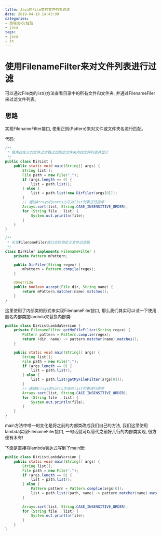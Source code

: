 ```yaml
---
title: Java的File类的文件列表过滤
date: 2019-04-10 14:43:00
categories:
- 后端技巧/经验
- java
tags:
- java
- io
---
```


# 使用FilenameFilter来对文件列表进行过滤

可以通过File类的list()方法查看目录中的所有文件和文件夹, 并通过FilenameFiler来过滤文件列表。
<!--more-->
## 思路

实现FilenameFilter接口, 使用正则(Pattern)来对文件或文件夹名进行匹配。

代码:

```java
/**
 * 使用自定义的文件过滤器过滤指定文件夹内的文件列表并显示
 */
public class DirList {
    public static void main(String[] args) {
        String list[];
        File path = new File(".");
        if (args.length == 0) {
            list = path.list(); 
        } else {
            list = path.list(new DirFiler(args[0]));
        }
        // 通过Arrays的sorts方法对list列表进行排序
        Arrays.sort(list, String.CASE_INSENSITIVE_ORDER);
        for (String file : list) {
            System.out.println(file);
        }
    }
}

/**
 * 实现FilenameFiler接口实现自定义文件过滤器
 */
class DirFiler implements FilenameFilter {
    private Pattern mPattern;

    public DirFiler(String regex) {
        mPattern = Pattern.compile(regex);
    }

    @Override
    public boolean accept(File dir, String name) {
        return mPattern.matcher(name).matches();
    }
}
```

这里使用了内部类的形式来实现FilenameFiler接口, 那么我们其实可以试一下使用匿名内部类加lambda来替换内部类:

```java
public class DirListLambdaVersion {
    private FilenameFilter getMyFileFilter(String regex) {
        Pattern pattern = Pattern.complie(regex);
        return (dir, name) -> pattern.matcher(name).matches();
    }

    public static void main(String[] args) {
        String list[];
        File path = new File(".");
        if (args.length == 0) {
            list = path.list(); 
        } else {
            list = path.list(getMyFileFilter(args[0]));
        }
        // 通过Arrays的sorts方法对list列表进行排序
        Arrays.sort(list, String.CASE_INSENSITIVE_ORDER);
        for (String file : list) {
            System.out.println(file);
        }
    }
}
```

main方法中唯一的变化是将之前的内部类改成我们自己的方法, 我们这里使用lambda实现FilenameFiler接口, 一句话就可以替代之前好几行的内部类实现, 很方便有木有!

下面是直接将lambda表达式写到了main里:

```java
public class DirListLambdaVersion {
    public static void main(String[] args) {
        String list[];
        File path = new File(".");
        if (args.length == 0) {
            list = path.list();
        } else {
            Pattern pattern = Pattern.complie(args[0]);
            list = path.list((path, name) -> pattern.matcher(name).matches());
        }
        
        Arrays.sort(list, String.CASE_INSENSITIVE_ORDER);
        for (String file : list) {
            System.out.println(file);
        }
    }
}
```
